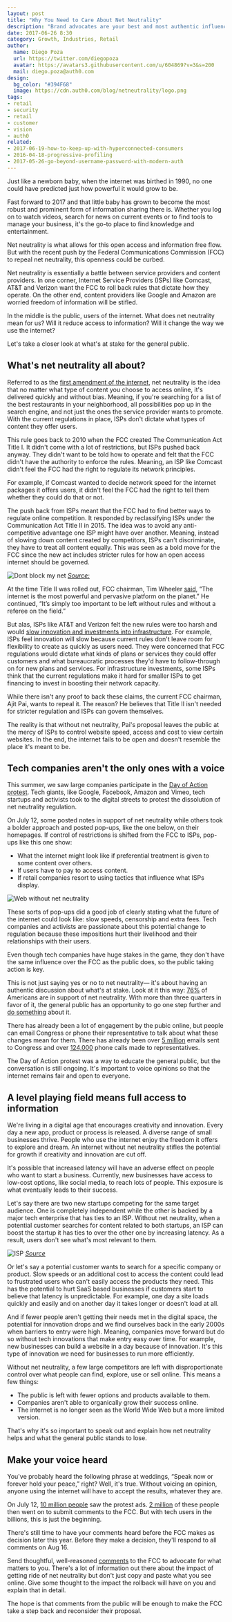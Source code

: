 ```yaml
---
layout: post
title: "Why You Need to Care About Net Neutrality"
description: "Brand advocates are your best and most authentic influencers — so how can you create more of them?"
date: 2017-06-26 8:30
category: Growth, Industries, Retail
author:
  name: Diego Poza
  url: https://twitter.com/diegopoza
  avatar: https://avatars3.githubusercontent.com/u/604869?v=3&s=200
  mail: diego.poza@auth0.com
design:
  bg_color: "#394F68"
  image: https://cdn.auth0.com/blog/netneutrality/logo.png
tags:
- retail
- security
- retail
- customer
- vision
- auth0
related:
- 2017-06-19-how-to-keep-up-with-hyperconnected-consumers
- 2016-04-18-progressive-profiling
- 2017-05-26-go-beyond-username-password-with-modern-auth
---
```


Just like a newborn baby, when the internet was birthed in 1990, no one could have predicted just how powerful it would grow to be.

Fast forward to 2017 and that little baby has grown to become the most robust and prominent form of information sharing there is. Whether you log on to watch videos, search for news on current events or to find tools to manage your business, it's the go-to place to find knowledge and entertainment.

Net neutrality is what allows for this open access and information free flow. But with the recent push by the Federal Communications Commission (FCC) to repeal net neutrality, this openness could be curbed.

Net neutrality is essentially a battle between service providers and content providers. In one corner, Internet Service Providers (ISPs) like Comcast, AT&T and Verizon want the FCC to roll back rules that dictate how they operate. On the other end, content providers like Google and Amazon are worried freedom of information will be stifled.

In the middle is the public, users of the internet. What does net neutrality mean for us? Will it reduce access to information? Will it change the way we use the internet?

Let's take a closer look at what's at stake for the general public.

## What's net neutrality all about?

Referred to as the [first amendment of the internet](http://blogs.lse.ac.uk/mediapolicyproject/2011/03/30/net-neutrality-the-first-amendment-of-the-internet/), net neutrality is the idea that no matter what type of content you choose to access online, it's delivered quickly and without bias. Meaning, if you're searching for a list of the best restaurants in your neighborhood, all possibilities pop up in the search engine, and not just the ones the service provider wants to promote. With the current regulations in place, ISPs don't dictate what types of content they offer users.

This rule goes back to 2010 when the FCC created The Communication Act Title I. It didn't come with a lot of restrictions, but ISPs pushed back anyway. They didn't want to be told how to operate and felt that the FCC didn't have the authority to enforce the rules. Meaning, an ISP like Comcast didn't feel the FCC had the right to regulate its network principles.

For example, if Comcast wanted to decide network speed for the internet packages it offers users, it didn't feel the FCC had the right to tell them whether they could do that or not.

The push back from ISPs meant that the FCC had to find better ways to regulate online competition. It responded by reclassifying ISPs under the Communication Act Title II in 2015. The idea was to avoid any anti-competitive advantage one ISP might have over another. Meaning, instead of slowing down content created by competitors, ISPs can't discriminate, they have to treat all content equally. This was seen as a bold move for the FCC since the new act includes stricter rules for how an open access internet should be governed.

![Dont block my net](https://cdn.auth0.com/blog/netneutrality/dontblockmynet.png)
_[Source:](http://www.ibtimes.com/what-net-neutrality-how-fccs-title-ii-open-internet-rules-came-be-2488854)_

At the time Title II was rolled out, FCC chairman, Tim Wheeler [said](https://www.theguardian.com/technology/2017/jul/11/what-is-net-neutrality-threat-trump-administration), “The internet is the most powerful and pervasive platform on the planet.” He continued, “It’s simply too important to be left without rules and without a referee on the field.”

But alas, ISPs like AT&T and Verizon felt the new rules were too harsh and would [slow innovation and investments into infrastructure](https://www.technologyreview.com/s/604292/net-neutrality-rules-may-slow-innovation-but-uncertainty-will-be-worse/). For example, ISPs feel innovation will slow because current rules don't leave room for flexibility to create as quickly as users need. They were concerned that FCC regulations would dictate what kinds of plans or services they could offer customers and what bureaucratic processes they'd have to follow-through on for new plans and services. For infrastructure investments, some ISPs think that the current regulations make it hard for smaller ISPs to get financing to invest in boosting their network capacity.

While there isn't any proof to back these claims, the current FCC chairman, Ajit Pai, wants to repeal it. The reason? He believes that Title II isn't needed for stricter regulation and ISPs can govern themselves.

The reality is that without net neutrality, Pai's proposal leaves the public at the mercy of ISPs to control website speed, access and cost to view certain websites. In the end, the internet fails to be open and doesn't resemble the place it's meant to be.

## Tech companies aren't the only ones with a voice

This summer, we saw large companies participate in the [Day of Action protest](https://www.battleforthenet.com/july12/). Tech giants, like Google, Facebook, Amazon and Vimeo, tech startups and activists took to the digital streets to protest the dissolution of net neutrality regulation.

On July 12, some posted notes in support of net neutrality while others took a bolder approach and posted pop-ups, like the one below, on their homepages. If control of restrictions is shifted from the FCC to ISPs, pop-ups like this one show:

* What the internet might look like if preferential treatment is given to some content over others.
* If users have to pay to access content.
* If retail companies resort to using tactics that influence what ISPs display.

![Web without net neutrality](https://cdn.auth0.com/blog/netneutrality/webform.png)

These sorts of pop-ups did a good job of clearly stating what the future of the internet could look like: slow speeds, censorship and extra fees. Tech companies and activists are passionate about this potential change to regulation because these impositions hurt their livelihood and their relationships with their users.

Even though tech companies have huge stakes in the game, they don't have the same influence over the FCC as the public does, so the public taking action is key.

This is not just saying yes or no to net neutrality— it's about having an authentic discussion about what's at stake. Look at it this way: [76%](https://blog.mozilla.org/blog/2017/06/06/new-mozilla-poll-americans-political-parties-overwhelmingly-support-net-neutrality/) of Americans are in support of net neutrality. With more than three quarters in favor of it, the general public has an opportunity to go one step further and [do something](https://www.battleforthenet.com/july12/) about it.

There has already been a lot of engagement by the pubic online, but people can email Congress or phone their representative to talk about what these changes mean for them. There has already been over [5 million](https://techcrunch.com/2017/07/13/net-neutrality-day-of-action-spurs-millions-to-speak-out-for-online-freedoms/) emails sent to Congress and over [124,000](https://techcrunch.com/2017/07/13/net-neutrality-day-of-action-spurs-millions-to-speak-out-for-online-freedoms/) phone calls made to representatives.

The Day of Action protest was a way to educate the general public, but the conversation is still ongoing. It's important to voice opinions so that the internet remains fair and open to everyone.

## A level playing field means full access to information

We're living in a digital age that encourages creativity and innovation. Every day a new app, product or process is released. A diverse range of small businesses thrive. People who use the internet enjoy the freedom it offers to explore and dream. An internet without net neutrality stifles the potential for growth if creativity and innovation are cut off.

It's possible that increased latency will have an adverse effect on people who want to start a business. Currently, new businesses have access to low-cost options, like social media, to reach lots of people. This exposure is what eventually leads to their success.

Let's say there are two new startups competing for the same target audience. One is completely independent while the other is backed by a major tech enterprise that has ties to an ISP. Without net neutrality, when a potential customer searches for content related to both startups, an ISP can boost the startup it has ties to over the other one by increasing latency. As a result, users don't see what's most relevant to them.

![ISP](https://cdn.auth0.com/blog/netneutrality/isp.png)
_[Source](http://techminders.blogspot.ca/2015/04/in-future-ispinternet-service-provider.html)_

Or let's say a potential customer wants to search for a specific company or product. Slow speeds or an additional cost to access the content could lead to frustrated users who can't easily access the products they need. This has the potential to hurt SaaS based businesses if customers start to believe that latency is unpredictable. For example, one day a site loads quickly and easily and on another day it takes longer or doesn't load at all.

And if fewer people aren't getting their needs met in the digital space, the potential for innovation drops and we find ourselves back in the early 2000s when barriers to entry were high. Meaning, companies move forward but do so without tech innovations that make entry easy over time. For example, new businesses can build a website in a day because of innovation. It's this type of innovation we need for businesses to run more efficiently.

Without net neutrality, a few large competitors are left with disproportionate control over what people can find, explore, use or sell online. This means a few things:

* The public is left with fewer options and products available to them.
* Companies aren't able to organically grow their success online.
* The internet is no longer seen as the World Wide Web but a more limited version.

That's why it's so important to speak out and explain how net neutrality helps and what the general public stands to lose.

## Make your voice heard

You've probably heard the following phrase at weddings, “Speak now or forever hold your peace,” right? Well, it's true. Without voicing an opinion, anyone using the internet will have to accept the results, whatever they are.

On July 12, [10 million people](https://www.recode.net/2017/7/13/15964766/net-neutrality-protest-day-of-action-2017-data-fcc) saw the protest ads. [2 million](https://techcrunch.com/2017/07/13/net-neutrality-day-of-action-spurs-millions-to-speak-out-for-online-freedoms/) of these people then went on to submit comments to the FCC. But with tech users in the billions, this is just the beginning.

There's still time to have your comments heard before the FCC makes as decision later this year. Before they make a decision, they'll respond to all comments on Aug 16.

Send thoughtful, well-reasoned [comments](https://www.battleforthenet.com/july12/) to the FCC to advocate for what matters to you. There's a lot of information out there about the impact of getting ride of net neutrality but don't just copy and paste what you see online. Give some thought to the impact the rollback will have on you and explain that in detail.

The hope is that comments from the public will be enough to make the FCC take a step back and reconsider their proposal.